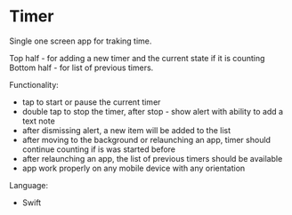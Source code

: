 # Timer

Single one screen app for traking time.

Top half - for adding a new timer and the current state if it is counting
Bottom half - for list of previous timers.

Functionality:
- tap to start or pause the current timer
- double tap to stop the timer, after stop - show alert with ability to add a text note
- after dismissing alert, a new item will be added to the list
- after moving to the background or relaunching an app, timer should continue counting if is was
started before
- after relaunching an app, the list of previous timers should be available
- app work properly on any mobile device with any orientation

Language:
- Swift
